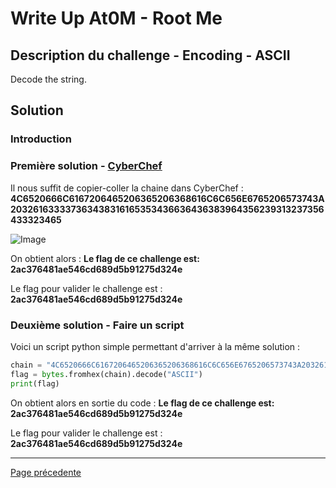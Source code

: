 # Write Up At0M - Root Me

## Description du challenge - Encoding - ASCII

Decode the string.

## Solution

### Introduction 

### Première solution - [CyberChef](https://gchq.github.io/CyberChef/)

Il nous suffit de copier-coller la chaine dans CyberChef : <b>4C6520666C6167206465206365206368616C6C656E6765206573743A203261633337363438316165353436636436383964356239313237356433323465</b>

![Image](https://marc-emmanuel9.github.io/Root%20Me/Cryptanalysis/Encoding%20-%20ASCII/Ressources/PhotoChef.jpg)

On obtient alors : <b>Le flag de ce challenge est: 2ac376481ae546cd689d5b91275d324e</b>

Le flag pour valider le challenge est : <b>2ac376481ae546cd689d5b91275d324e</b>

### Deuxième solution - Faire un script

Voici un script python simple permettant d'arriver à la même solution :

```python
chain = "4C6520666C6167206465206365206368616C6C656E6765206573743A203261633337363438316165353436636436383964356239313237356433323465"
flag = bytes.fromhex(chain).decode("ASCII")
print(flag)
```

On obtient alors en sortie du code : <b>Le flag de ce challenge est: 2ac376481ae546cd689d5b91275d324e</b>

Le flag pour valider le challenge est : <b>2ac376481ae546cd689d5b91275d324e</b>

-------------
[Page précedente](https://marc-emmanuel9.github.io/Root%20Me/)